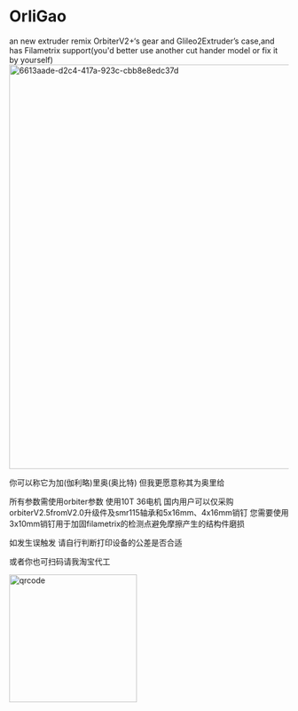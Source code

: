 # OrliGao
an new extruder remix OrbiterV2+‘s gear and Glileo2Extruder’s case,and has Filametrix support(you'd better use another cut hander model or fix it by yourself)
<img width="734" height="728" alt="6613aade-d2c4-417a-923c-cbb8e8edc37d" src="https://github.com/user-attachments/assets/00667784-170d-4f52-bc56-b72b131d0c33" />

你可以称它为加(伽利略)里奥(奥比特) 但我更愿意称其为奥里给

所有参数需使用orbiter参数 
使用10T 36电机 
国内用户可以仅采购orbiterV2.5fromV2.0升级件及smr115轴承和5x16mm、4x16mm销钉 
您需要使用3x10mm销钉用于加固filametrix的检测点避免摩擦产生的结构件磨损

如发生误触发 请自行判断打印设备的公差是否合适

或者你也可扫码请我淘宝代工

<img width="230" height="230" alt="qrcode" src="https://github.com/user-attachments/assets/f780dab9-75f3-4a8c-95ef-e3561d409ba3" />

